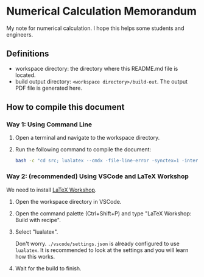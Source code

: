 # Numerical Calculation Memorandum

My note for numerical calculation.
I hope this helps some students and engineers.

## Definitions

- workspace directory: the directory where this README.md file is located.
- build output directory: `<workspace directory>/build-out`. The output PDF file is generated here.

## How to compile this document

### Way 1: Using Command Line

1. Open a terminal and navigate to the workspace directory.
2. Run the following command to compile the document:

   ```bash
   bash -c "cd src; lualatex --cmdx -file-line-error -synctex=1 -interaction=nonstopmode -halt-on-error -output-directory=../build-out num_calc_memorandum.tex"
   ```

### Way 2: (recommended) Using VSCode and LaTeX Workshop

We need to install [LaTeX Workshop](https://marketplace.visualstudio.com/items?itemName=James-Yu.latex-workshop).

1. Open the workspace directory in VSCode.
2. Open the command palette (Ctrl+Shift+P) and type "LaTeX Workshop: Build with recipe".
3. Select "lualatex".

   Don't worry. `./vscode/settings.json` is already configured to use `lualatex`. It is recommended to look at the settings and you will learn how this works.

4. Wait for the build to finish.

